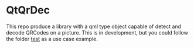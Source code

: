 # QtQrDec

This repo produce a library with a qml type object capable of detect and decode QRCodes on a picture.
This is in development, but you could follow the folder [test](tests/) as a use case example.





